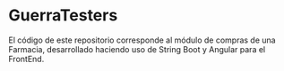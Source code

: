 # GuerraTesters
El código de este repositorio corresponde al módulo de compras de una Farmacia, desarrollado haciendo uso de String Boot y Angular para el FrontEnd.
